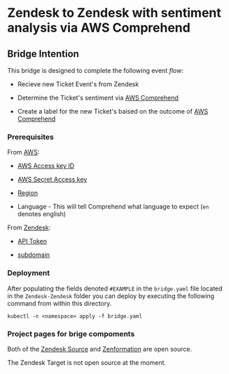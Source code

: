 # Zendesk to Zendesk with sentiment analysis via AWS Comprehend

## Bridge Intention

This bridge is designed to complete the following event *flow*:

* Recieve new Ticket Event's from Zendesk

* Determine the Ticket's sentiment via [AWS Comprehend](https://aws.amazon.com/comprehend/) 

* Create a label for the new Ticket's baised on the outcome of [AWS Comprehend](https://aws.amazon.com/comprehend/)

### Prerequisites

From [AWS](https://aws.amazon.com/):

* [AWS Access key ID](https://docs.aws.amazon.com/general/latest/gr/aws-sec-cred-types.html)

* [AWS Secret Access key](https://docs.aws.amazon.com/general/latest/gr/aws-sec-cred-types.html)

* [Region](https://aws.amazon.com/premiumsupport/knowledge-center/vpc-find-availability-zone-options/#:~:text=To%20find%20which%20Availability%20Zones,options%20in%20the%20Region%20selector.)

* Language - This will tell Comprehend what language to expect (`en` denotes english)

From [Zendesk](https://www.zendesk.com/):

* [API Token](https://support.zendesk.com/hc/en-us/articles/226022787-Generating-a-new-API-token)

* [subdomain](https://support.zendesk.com/hc/en-us/articles/221682747-Where-can-I-find-my-Zendesk-subdomain-)

### Deployment

After populating the fields denoted `#EXAMPLE` in the `bridge.yaml` file located in the `Zendesk-Zendesk` folder you can deploy by executing the following command from within this directory.

    kubectl -n <namespace> apply -f bridge.yaml

### Project pages for brige compoments

Both of the [Zendesk Source](https://github.com/triggermesh/knative-sources) and [Zenformation](https://github.com/JeffNaef-Triggermesh/transformations/tree/master/zenformation) are open source.

The Zendesk Target is not open source at the moment.
